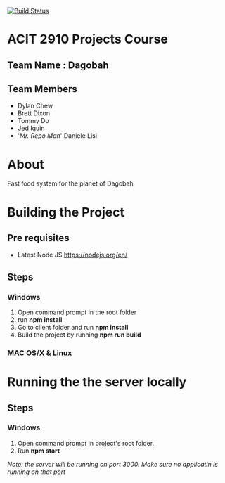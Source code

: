 [![Build Status](https://travis-ci.org/dagobahtech/acit2910.svg?branch=master)](https://travis-ci.org/dagobahtech/acit2910)

# ACIT 2910 Projects Course

## Team Name : Dagobah

## Team Members

* Dylan Chew
* Brett Dixon
* Tommy Do
* Jed Iquin
* '_Mr. Repo Man_' Daniele Lisi

# About

Fast food system for the planet of Dagobah

# Building the Project

## Pre requisites

* Latest Node JS <https://nodejs.org/en/>

## Steps

### Windows
1. Open command prompt in the root folder
2. run __npm install__
3. Go to client folder and run __npm install__
4. Build the project by running __npm run build__

### MAC OS/X & Linux

# Running the the server locally

## Steps

### Windows

1. Open command prompt in project's root folder.
2. Run __npm start__

*Note: the server will be running on port 3000. Make sure no applicatin is running on that port*

